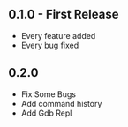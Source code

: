 ## 0.1.0 - First Release
* Every feature added
* Every bug fixed

## 0.2.0
* Fix Some Bugs
* Add command history
* Add Gdb Repl
